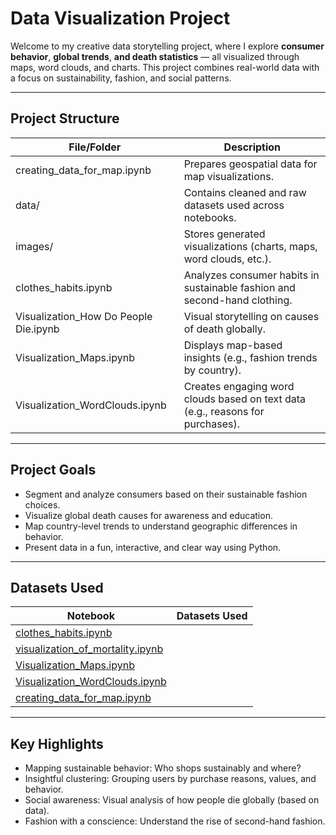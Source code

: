 # Data Visualization Project

Welcome to my creative data storytelling project, where I explore **consumer behavior**, **global trends**, **and death statistics** — all visualized through maps, word clouds, and charts. This project combines real-world data with a focus on sustainability, fashion, and social patterns.

---
## Project Structure ##

| File/Folder                           | Description                                                                    |
|---------------------------------------|--------------------------------------------------------------------------------|
| creating_data_for_map.ipynb           | Prepares geospatial data for map visualizations.                               |
| data/                                 | Contains cleaned and raw datasets used across notebooks.                       |
| images/                               | Stores generated visualizations (charts, maps, word clouds, etc.).             |
| clothes_habits.ipynb                  | Analyzes consumer habits in sustainable fashion and second-hand clothing.      |
| Visualization_How Do People Die.ipynb | Visual storytelling on causes of death globally.                               |
| Visualization_Maps.ipynb              | Displays map-based insights (e.g., fashion trends by country).                 |
| Visualization_WordClouds.ipynb        | Creates engaging word clouds based on text data (e.g., reasons for purchases). |

---
## Project Goals ##
- Segment and analyze consumers based on their sustainable fashion choices.
- Visualize global death causes for awareness and education.
- Map country-level trends to understand geographic differences in behavior.
- Present data in a fun, interactive, and clear way using Python.

---
## Datasets Used ##
| Notebook                                                               | Datasets Used           |
|------------------------------------------------------------------------|-------------------------|
| [clothes_habits.ipynb](./clothes_habits.ipynb)                         |                         |
| [visualization_of_mortality.ipynb](./visualization_of_mortality.ipynb) |                         |
| [Visualization_Maps.ipynb](.Visualization_Maps.ipynb)                  |                         |         
| [Visualization_WordClouds.ipynb](.Visualization_WordClouds.ipynb)      |                         |
| [creating_data_for_map.ipynb](.creating_data_for_map.ipynb)            |                         |

---
## Key Highlights ##
- Mapping sustainable behavior: Who shops sustainably and where?
- Insightful clustering: Grouping users by purchase reasons, values, and behavior.
- Social awareness: Visual analysis of how people die globally (based on data).
- Fashion with a conscience: Understand the rise of second-hand fashion.




